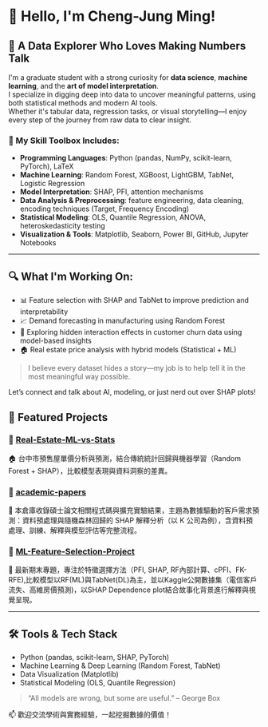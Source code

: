 # 👋 Hello, I'm Cheng-Jung Ming!  
## 🧠 A Data Explorer Who Loves Making Numbers Talk

I'm a graduate student with a strong curiosity for **data science**, **machine learning**, and the **art of model interpretation**.  
I specialize in digging deep into data to uncover meaningful patterns, using both statistical methods and modern AI tools.  
Whether it's tabular data, regression tasks, or visual storytelling—I enjoy every step of the journey from raw data to clear insight.

### 🔧 My Skill Toolbox Includes:
- **Programming Languages**: Python (pandas, NumPy, scikit-learn, PyTorch), LaTeX  
- **Machine Learning**: Random Forest, XGBoost, LightGBM, TabNet, Logistic Regression  
- **Model Interpretation**: SHAP, PFI, attention mechanisms  
- **Data Analysis & Preprocessing**: feature engineering, data cleaning, encoding techniques (Target, Frequency Encoding)  
- **Statistical Modeling**: OLS, Quantile Regression, ANOVA, heteroskedasticity testing  
- **Visualization & Tools**: Matplotlib, Seaborn, Power BI, GitHub, Jupyter Notebooks  

---

## 🔍 What I'm Working On:
- 📊 Feature selection with SHAP and TabNet to improve prediction and interpretability  
- 📈 Demand forecasting in manufacturing using Random Forest  
- 🧩 Exploring hidden interaction effects in customer churn data using model-based insights  
- 🏠 Real estate price analysis with hybrid models (Statistical + ML)

> I believe every dataset hides a story—my job is to help tell it in the most meaningful way possible.  

Let’s connect and talk about AI, modeling, or just nerd out over SHAP plots!

## 📌 Featured Projects

### 🔹 [Real-Estate-ML-vs-Stats](https://github.com/cheng-jung-ming/Real-Estate-ML-vs-Stats)  
🏠 台中市預售屋單價分析與預測，結合傳統統計回歸與機器學習（Random Forest + SHAP），比較模型表現與資料洞察的差異。

### 🔹 [academic-papers](https://github.com/cheng-jung-ming/academic-papers)  
📄 本倉庫收錄碩士論文相關程式碼與擴充實驗結果，主題為數據驅動的客戶需求預測：資料預處理與隨機森林回歸的 SHAP 解釋分析（以 K 公司為例），含資料預處理、訓練、解釋與模型評估等完整流程。

### 🔹 [ML-Feature-Selection-Project](https://github.com/cheng-jung-ming/ML-Feature-Selection-Project)  
🌟 最新期末專題，專注於特徵選擇方法（PFI, SHAP, RF內部計算、cPFI、FK-RFE),比較模型以RF(ML)與TabNet(DL)為主，並以Kaggle公開數據集（電信客戶流失、高維房價預測)，以SHAP Dependence plot結合故事化背景進行解釋與視覺呈現。

---

## 🛠️ Tools & Tech Stack
- Python (pandas, scikit-learn, SHAP, PyTorch)
- Machine Learning & Deep Learning (Random Forest, TabNet)
- Data Visualization (Matplotlib)
- Statistical Modeling (OLS, Quantile Regression)

> “All models are wrong, but some are useful.” – George Box

📫 歡迎交流學術與實務經驗，一起挖掘數據的價值！

